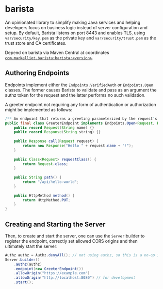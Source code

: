 # barista

An opinionated library to simplify making Java services and helping developers focus on business 
logic instead of server configuration and setup. By default, Barista listens on port 8443 and
enables TLS, using `var/security/key.pem` as the private key and `var/security/trust.pem` as the
trust store and CA certificates.

Depend on barista via Maven Central at coordinates 
[`com.markelliot.barista:barista:<version>`](https://search.maven.org/artifact/com.markelliot.barista/barista).

## Authoring Endpoints
Endpoints implement either the `Endpoints.VerifiedAuth` or `Endpoints.Open` classes. The former
causes Barista to validate and pass as an argument the authz token for the request and the latter 
performs no such validation.

A greeter endpoint not requiring any form of authentication or authorization might be
implemented as follows:
```java
/** An endpoint that returns a greeting parameterized by the request's name field. */
public final class GreeterEndpoint implements Endpoints.Open<Request, Response> {
    public record Request(String name) {}
    public record Response(String string) {}
    
    public Response call(Request request) {
        return new Response("Hello " + request.name + "!");
    }
    
    public Class<Request> requestClass() {
        return Request.class;
    }
    
    public String path() {
        return "/api/hello-world";
    }
    
    public HttpMethod method() {
        return HttpMethod.PUT;
    }
}
```

## Creating and Starting the Server

Then, to create and start the server, one can use the `Server` builder to register the endpoint,
correctly set allowed CORS origins and then ultimately start the server: 
```java
Authz authz = Authz.denyAll(); // not using authz, so this is a no-op implementation
Server.builder()
    .authz(authz)
    .endpoint(new GreeterEndpoint())
    .allowOrigin("https://example.com")
    .allowOrigin("http://localhost:8080") // for development
    .start();
```
